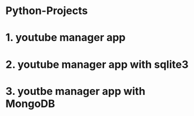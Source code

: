 # Python-Projects
# 1. youtube manager app
# 2. youtube manager app with sqlite3
# 3. youtbe manager app with MongoDB